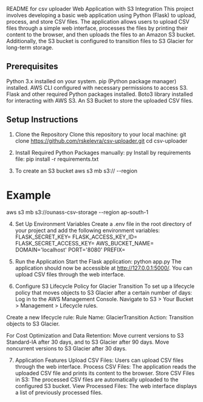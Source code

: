 README for csv uploader Web Application with S3 Integration
This project involves developing a basic web application using Python (Flask) to upload, process, and store CSV files.
The application allows users to upload CSV files through a simple web interface, processes the files by printing their content to the browser,
and then uploads the files to an Amazon S3 bucket. Additionally, the S3 bucket is configured to transition files to S3 Glacier for long-term storage.

## Prerequisites
Python 3.x installed on your system.
pip (Python package manager) installed.
AWS CLI configured with necessary permissions to access S3.
Flask and other required Python packages installed.
Boto3 library installed for interacting with AWS S3.
An S3 Bucket to store the uploaded CSV files.

## Setup Instructions
1. Clone the Repository
Clone this repository to your local machine:
   git clone https://github.com/rskelevra/csv-uploader.git
   cd csv-uploader

2. Install Required Python Packages manually:
py
   Install by requirements file:
   pip install -r requirements.txt

3. To create an S3 bucket
aws s3 mb s3://<your-bucket-name> --region <your-region>
# Example
aws s3 mb s3://ounass-csv-storage --region ap-south-1

4. Set Up Environment Variables
Create a .env file in the root directory of your project and add the following environment variables:
FLASK_SECRET_KEY=<changeme>
FLASK_ACCESS_KEY_ID=<your-aws-access-key-id>
FLASK_SECRET_ACCESS_KEY=<your-aws-secret-access-key>
AWS_BUCKET_NAME=<your-bucket-name>
DOMAIN='localhost'
PORT='8080'
PREFIX=

5. Run the Application
Start the Flask application:
python app.py
The application should now be accessible at http://127.0.0.1:5000/. You can upload CSV files through the web interface.

6. Configure S3 Lifecycle Policy for Glacier Transition
To set up a lifecycle policy that moves objects to S3 Glacier after a certain number of days:
Log in to the AWS Management Console.
Navigate to S3 > Your Bucket > Management > Lifecycle rules.

Create a new lifecycle rule:
Rule Name: GlacierTransition
Action: Transition objects to S3 Glacier.

For Cost Optimization and Data Retention:
Move current versions to S3 Standard-IA after 30 days, and to S3 Glacier after 90 days.
Move noncurrent versions to S3 Glacier after 30 days.

7. Application Features
Upload CSV Files: Users can upload CSV files through the web interface.
Process CSV Files: The application reads the uploaded CSV file and prints its content to the browser.
Store CSV Files in S3: The processed CSV files are automatically uploaded to the configured S3 bucket.
View Processed Files: The web interface displays a list of previously processed files.

